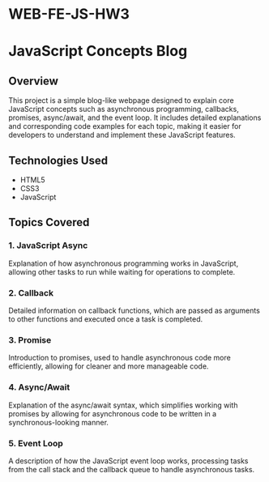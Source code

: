 # WEB-FE-JS-HW3
# JavaScript Concepts Blog

## Overview
This project is a simple blog-like webpage designed to explain core JavaScript concepts such as asynchronous programming, callbacks, promises, async/await, and the event loop. It includes detailed explanations and corresponding code examples for each topic, making it easier for developers to understand and implement these JavaScript features.

## Technologies Used
- HTML5
- CSS3
- JavaScript

## Topics Covered
### 1. JavaScript Async
Explanation of how asynchronous programming works in JavaScript, allowing other tasks to run while waiting for operations to complete.

### 2. Callback
Detailed information on callback functions, which are passed as arguments to other functions and executed once a task is completed.

### 3. Promise
Introduction to promises, used to handle asynchronous code more efficiently, allowing for cleaner and more manageable code.

### 4. Async/Await
Explanation of the async/await syntax, which simplifies working with promises by allowing for asynchronous code to be written in a synchronous-looking manner.

### 5. Event Loop
A description of how the JavaScript event loop works, processing tasks from the call stack and the callback queue to handle asynchronous tasks.
